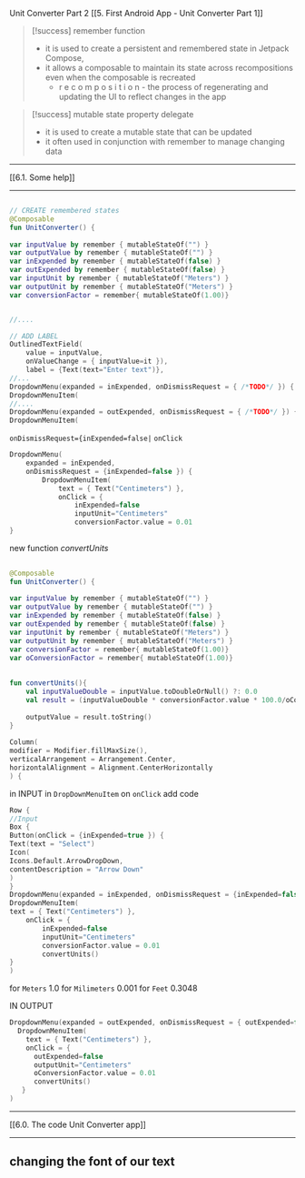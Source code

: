Unit Converter Part 2
[[5. First Android App - Unit Converter Part 1]]

>[!success] remember function
>- it is used to create a persistent and remembered state in Jetpack Compose,
>- it allows a composable to maintain its state across recompositions even when the composable is recreated
>	- r e c o m p o s  i t i o n - the process of regenerating and updating the UI to reflect changes in the app



>[!success] mutable state property delegate
> - it is used to create a mutable state that can be updated
> - it often used in conjunction with remember to manage changing data

---------
[[6.1. Some help]]

-------

```kotlin

// CREATE remembered states
@Composable  
fun UnitConverter() {  
  
var inputValue by remember { mutableStateOf("") }  
var outputValue by remember { mutableStateOf("") }  
var inExpended by remember { mutableStateOf(false) }  
var outExpended by remember { mutableStateOf(false) }  
var inputUnit by remember { mutableStateOf("Meters") }  
var outputUnit by remember { mutableStateOf("Meters") }  
var conversionFactor = remember{ mutableStateOf(1.00)}


//....

// ADD LABEL
OutlinedTextField(
	value = inputValue, 
	onValueChange = { inputValue=it }),
	label = {Text(text="Enter text")},
//...
DropdownMenu(expanded = inExpended, onDismissRequest = { /*TODO*/ }) {  
DropdownMenuItem(
//....
DropdownMenu(expanded = outExpended, onDismissRequest = { /*TODO*/ }) {  
DropdownMenuItem(

```

`onDismissRequest={inExpended=false|`
`onClick`
```kotlin
DropdownMenu(
	expanded = inExpended,
	onDismissRequest = {inExpended=false }) {  
		DropdownMenuItem(  
			text = { Text("Centimeters") },  
			onClick = {  
				inExpended=false  
				inputUnit="Centimeters"  
				conversionFactor.value = 0.01  
}
```


new function *convertUnits*
```kotlin
  
@Composable  
fun UnitConverter() {  
  
var inputValue by remember { mutableStateOf("") }  
var outputValue by remember { mutableStateOf("") }  
var inExpended by remember { mutableStateOf(false) }  
var outExpended by remember { mutableStateOf(false) }  
var inputUnit by remember { mutableStateOf("Meters") }  
var outputUnit by remember { mutableStateOf("Meters") }  
var conversionFactor = remember{ mutableStateOf(1.00)}  
var oConversionFactor = remember{ mutableStateOf(1.00)}  
  
  
fun convertUnits(){  
	val inputValueDouble = inputValue.toDoubleOrNull() ?: 0.0  
	val result = (inputValueDouble * conversionFactor.value * 100.0/oConversionFactor.value).roundToInt() / 100.0  
  
	outputValue = result.toString()  
}
  
Column(  
modifier = Modifier.fillMaxSize(),  
verticalArrangement = Arrangement.Center,  
horizontalAlignment = Alignment.CenterHorizontally  
) {
```


in INPUT in `DropDownMenuItem` on `onClick` add code
```kotlin
Row {  
//Input  
Box {  
Button(onClick = {inExpended=true }) {  
Text(text = "Select")  
Icon(  
Icons.Default.ArrowDropDown,  
contentDescription = "Arrow Down"  
)  
}  
DropdownMenu(expanded = inExpended, onDismissRequest = {inExpended=false }) {  
DropdownMenuItem(  
text = { Text("Centimeters") },  
	onClick = {  
		inExpended=false  
		inputUnit="Centimeters"  
		conversionFactor.value = 0.01  
		convertUnits()  
}  
)


```

for `Meters` 1.0
for `Milimeters` 0.001
for `Feet` 0.3048

IN OUTPUT
```kotlin
DropdownMenu(expanded = outExpended, onDismissRequest = { outExpended=false}) {  
  DropdownMenuItem(  
    text = { Text("Centimeters") },  
    onClick = {  
      outExpended=false  
      outputUnit="Centimeters"  
      oConversionFactor.value = 0.01  
      convertUnits()  
   }  
)
```

---
[[6.0. The code Unit Converter app]]

---
## changing the font of our text












